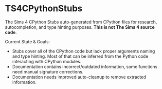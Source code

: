 # TS4CPythonStubs

The Sims 4 CPython Stubs auto-generated from CPython files for research, autocompletion, and type hinting purposes. **This is not The Sims 4 source code**.

Current State & Goals:
- Stubs cover all of the CPython code but lack proper arguments naming and type hinting. Most of that can be inferred from the Python code interacting with CPython modules.
- Documentation contains incorrect/outdated information, some functions need manual signature corrections.
- Documentation needs improved auto-cleanup to remove extracted information.
